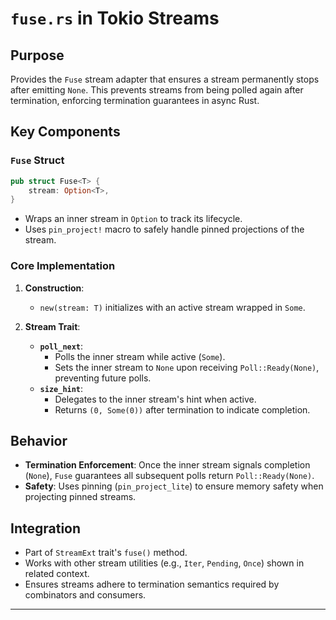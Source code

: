 # `fuse.rs` in Tokio Streams

## Purpose
Provides the `Fuse` stream adapter that ensures a stream permanently stops after emitting `None`. This prevents streams from being polled again after termination, enforcing termination guarantees in async Rust.

## Key Components

### `Fuse` Struct
```rust
pub struct Fuse<T> {
    stream: Option<T>,
}
```
- Wraps an inner stream in `Option` to track its lifecycle.
- Uses `pin_project!` macro to safely handle pinned projections of the stream.

### Core Implementation
1. **Construction**:
   - `new(stream: T)` initializes with an active stream wrapped in `Some`.

2. **Stream Trait**:
   - **`poll_next`**: 
     - Polls the inner stream while active (`Some`).
     - Sets the inner stream to `None` upon receiving `Poll::Ready(None)`, preventing future polls.
   - **`size_hint`**:
     - Delegates to the inner stream's hint when active.
     - Returns `(0, Some(0))` after termination to indicate completion.

## Behavior
- **Termination Enforcement**: Once the inner stream signals completion (`None`), `Fuse` guarantees all subsequent polls return `Poll::Ready(None)`.
- **Safety**: Uses pinning (`pin_project_lite`) to ensure memory safety when projecting pinned streams.

## Integration
- Part of `StreamExt` trait's `fuse()` method.
- Works with other stream utilities (e.g., `Iter`, `Pending`, `Once`) shown in related context.
- Ensures streams adhere to termination semantics required by combinators and consumers.

---
